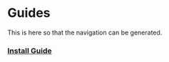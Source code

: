 # Guides

This is here so that the navigation can be generated.

<a href="install/install-guide.md"><h3>Install Guide</h3></a>